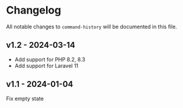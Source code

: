 # Changelog

All notable changes to `command-history` will be documented in this file.

## v1.2 - 2024-03-14

- Add support for PHP 8.2, 8.3
- Add support for Laravel 11

## v1.1 - 2024-01-04

Fix empty state
